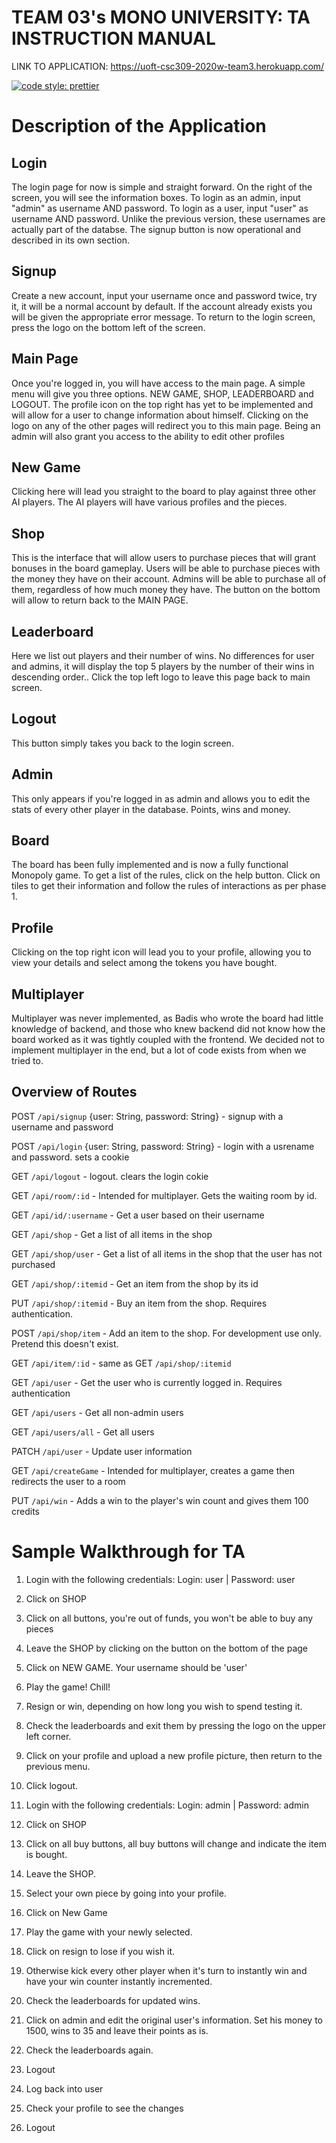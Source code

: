 # TEAM 03's MONO UNIVERSITY: TA INSTRUCTION MANUAL

LINK TO APPLICATION: https://uoft-csc309-2020w-team3.herokuapp.com/

[![code style: prettier](https://img.shields.io/badge/code_style-prettier-ff69b4.svg?style=flat-square)](https://github.com/prettier/prettier)

# Description of the Application

## Login
The login page for now is simple and straight forward.
On the right of the screen, you will see the information boxes.
To login as an admin, input "admin" as username AND password.
To login as a user, input "user" as username AND password.
Unlike the previous version, these usernames are actually part of the databse.
The signup button is now operational and described in its own section.

## Signup
Create a new account, input your username once and password twice, try it, it will be a normal
account by default. If the account already exists you will be given the appropriate error message.
To return to the login screen, press the logo on the bottom left of the screen.

## Main Page
Once you're logged in, you will have access to the main page. A simple menu will give you
three options. NEW GAME, SHOP, LEADERBOARD and LOGOUT. The profile icon on the top right
has yet to be implemented and will allow for a user to change information about himself.
Clicking on the logo on any of the other pages will redirect you to this main page.
Being an admin will also grant you access to the ability to edit other profiles

## New Game
Clicking here will lead you straight to the board to play against three other AI players.
The AI players will have various profiles and the pieces.

## Shop
This is the interface that will allow users to purchase pieces that will grant bonuses in the board gameplay.
Users will be able to purchase pieces with the money they have on their account.
Admins will be able to purchase all of them, regardless of how much money they have.
The button on the bottom will allow to return back to the MAIN PAGE.

## Leaderboard
Here we list out players and their number of wins.
No differences for user and admins, it will display the top 5 players by the number of their wins in descending order..
Click the top left logo to leave this page back to main screen.

## Logout
This button simply takes you back to the login screen.

## Admin
This only appears if you're logged in as admin and allows you to edit the stats of every other player in the database.
Points, wins and money.

## Board
The board has been fully implemented and is now a fully functional Monopoly game.
To get a list of the rules, click on the help button.
Click on tiles to get their information and follow the rules of interactions as per phase 1.

## Profile
Clicking on the top right icon will lead you to your profile, allowing you to view your details and select among the tokens you have bought.

## Multiplayer
Multiplayer was never implemented, as Badis who wrote the board had little knowledge of backend,
and those who knew backend did not know how the board worked as it was tightly coupled with the frontend. 
We decided not to implement multiplayer in the end, but a lot of code exists from when we tried to.

## Overview of Routes

POST `/api/signup` {user: String, password: String} - signup with a username and password

POST `/api/login` {user: String, password: String} - login with a usrename and password. sets a cookie

GET `/api/logout` - logout. clears the login cokie

GET `/api/room/:id` - Intended for multiplayer. Gets the waiting room by id.

GET `/api/id/:username` - Get a user based on their username

GET `/api/shop` - Get a list of all items in the shop

GET `/api/shop/user` - Get a list of all items in the shop that the user has not purchased

GET `/api/shop/:itemid` - Get an item from the shop by its id

PUT `/api/shop/:itemid` - Buy an item from the shop. Requires authentication.

POST `/api/shop/item` - Add an item to the shop. For development use only. Pretend this doesn't exist.

GET `/api/item/:id` - same as GET `/api/shop/:itemid`

GET `/api/user` - Get the user who is currently logged in. Requires authentication

GET `/api/users` - Get all non-admin users

GET `/api/users/all` - Get all users

PATCH `/api/user` - Update user information

GET `/api/createGame` - Intended for multiplayer, creates a game then redirects the user to a room

PUT `/api/win` - Adds a win to the player's win count and gives them 100 credits 

# Sample Walkthrough for TA

1. Login with the following credentials: Login: user | Password: user
2. Click on SHOP
3. Click on all buttons, you're out of funds, you won't be able to buy any pieces
4. Leave the SHOP by clicking on the button on the bottom of the page
5. Click on NEW GAME. Your username should be 'user'
6. Play the game! Chill!
7. Resign or win, depending on how long you wish to spend testing it.
8. Check the leaderboards and exit them by pressing the logo on the upper left corner.
9. Click on your profile and upload a new profile picture, then return to the previous menu.
8. Click logout.

9. Login with the following credentials: Login: admin | Password: admin
10. Click on SHOP
11. Click on all buy buttons, all buy buttons will change and indicate the item is bought.
12. Leave the SHOP.
13. Select your own piece by going into your profile.
14. Click on New Game
15. Play the game with your newly selected.
17. Click on resign to lose if you wish it.
18. Otherwise kick every other player when it's turn to instantly win and have your win counter instantly incremented.
19. Check the leaderboards for updated wins.
21. Click on admin and edit the original user's information. Set his money to 1500, wins to 35 and leave their points as is.
22. Check the leaderboards again.
23. Logout

24. Log back into user
25. Check your profile to see the changes
26. Logout
